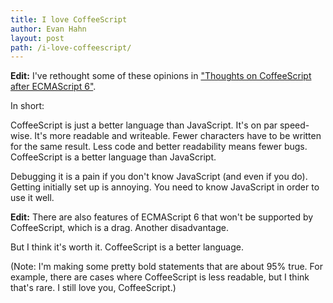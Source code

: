 ```yaml
---
title: I love CoffeeScript
author: Evan Hahn
layout: post
path: /i-love-coffeescript/
---
```


**Edit:** I've rethought some of these opinions in ["Thoughts on CoffeeScript after ECMAScript 6"](/coffeescript-and-ecmascript-6/).

In short:

CoffeeScript is just a better language than JavaScript. It's on par speed-wise. It's more readable and writeable. Fewer characters have to be written for the same result. Less code and better readability means fewer bugs. CoffeeScript is a better language than JavaScript.

Debugging it is a pain if you don't know JavaScript (and even if you do). Getting initially set up is annoying. You need to know JavaScript in order to use it well.

**Edit:** There are also features of ECMAScript 6 that won't be supported by CoffeeScript, which is a drag. Another disadvantage.

But I think it's worth it. CoffeeScript is a better language.

(Note: I'm making some pretty bold statements that are about 95% true. For example, there are cases where CoffeeScript is less readable, but I think that's rare. I still love you, CoffeeScript.)
